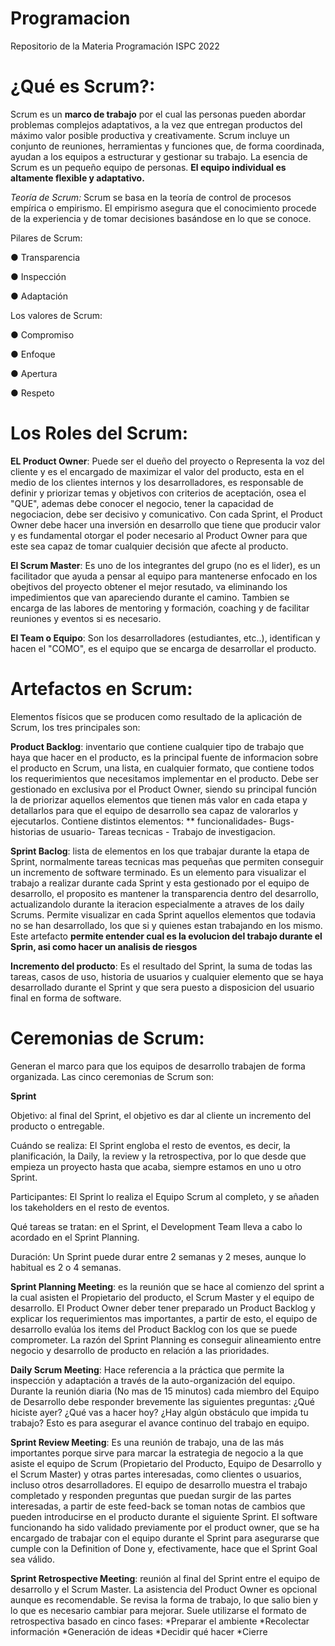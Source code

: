 # Programacion
Repositorio de la Materia Programación ISPC 2022

# ¿Qué es Scrum?:
  
  Scrum es un **marco de trabajo** por el cual las personas pueden abordar problemas complejos adaptativos, a la vez que entregan productos del máximo valor posible productiva y creativamente.
  Scrum incluye un conjunto de reuniones, herramientas y funciones que, de forma coordinada, ayudan a los equipos a estructurar y gestionar su trabajo.
  La esencia de Scrum es un pequeño equipo de personas. **El equipo individual es altamente flexible y adaptativo.**  
  
  *Teoría de Scrum:* Scrum se basa en la teoría de control de procesos empírica o empirismo. El empirismo asegura que el conocimiento procede de la experiencia y de tomar decisiones basándose en lo que se conoce.
  
  Pilares de Scrum:
  
  ● Transparencia
  
  ● Inspección
  
  ● Adaptación
  
  Los valores de Scrum:
  
  ● Compromiso
  
  ● Enfoque
  
  ● Apertura
  
  ● Respeto
  

# Los Roles del Scrum:
  
  **EL Product Owner**: Puede ser el dueño del proyecto o Representa la voz del cliente y es el encargado de maximizar el valor del producto, esta en el medio de los clientes internos y los desarrolladores, es responsable de definir y priorizar temas y objetivos con criterios de aceptación, osea el "QUE", ademas debe conocer el negocio, tener la capacidad de negociacion, debe ser decisivo y comunicativo.
  Con cada Sprint, el Product Owner debe hacer una inversión en desarrollo que tiene que producir valor y es fundamental otorgar el poder necesario al Product Owner para que este sea capaz de tomar cualquier decisión que afecte al producto.
    
  **El Scrum Master**: Es uno de los integrantes del grupo (no es el lider), es un facilitador que ayuda a pensar al equipo para mantenerse enfocado en los obejtivos del proyecto obtener el mejor resutado, va eliminando los impedimientos que van apareciendo durante el camino. Tambien se encarga de las labores de mentoring y formación, coaching y de facilitar reuniones y eventos si es necesario.
    
  **El Team o Equipo**: Son los desarrolladores (estudiantes, etc..), identifican y hacen el "COMO", es el equipo que se encarga de desarrollar el producto.


 #   Artefactos en Scrum:
  
 Elementos físicos que se producen como resultado de la aplicación de Scrum, los tres principales son:
 
 **Product Backlog**: inventario que contiene cualquier tipo de trabajo que haya que hacer en el producto, es la principal fuente de informacion sobre el producto en Scrum, una lista, en cualquier formato, que contiene todos los requerimientos que necesitamos implementar en el producto. Debe ser gestionado en exclusiva por el Product Owner, siendo su principal función la de priorizar aquellos elementos que tienen más valor en cada etapa y detallarlos para que el equipo de desarrollo sea capaz de valorarlos y ejecutarlos. 
 Contiene distintos elementos: ** funcionalidades- Bugs- historias de usuario- Tareas tecnicas - Trabajo de investigacion.
 
 **Sprint Baclog**: lista de elementos en los que trabajar durante la etapa de Sprint, normalmente tareas tecnicas mas pequeñas que permiten conseguir un incremento de software terminado. 
 Es un elemento para visualizar el trabajo a realizar durante cada Sprint y esta gestionado por el equipo de desarrollo, el proposito es mantener la transparencia dentro del desarrollo, actualizandolo durante la iteracion especialmente a atraves de los daily Scrums. Permite visualizar en cada Sprint aquellos elementos que todavia no se han desarrollado, los que si y quienes estan trabajando en los mismo.
 Este artefacto **permite entender cual es la evolucion del trabajo durante el Sprin, asi como hacer un analisis de riesgos**
 
 **Incremento del producto**: Es el resultado del Sprint, la suma de todas las tareas, casos de uso, historia de usuarios y cualquier elemento que se haya desarrollado durante el Sprint y que sera puesto a disposicion del usuario final en forma de software.
 


# Ceremonias de Scrum: 

Generan el marco para que los equipos de desarrollo trabajen de forma organizada. 
Las cinco ceremonias de Scrum son:

  **Sprint**
   
Objetivo: al final del Sprint, el objetivo es dar al cliente un incremento del producto o entregable. 

Cuándo se realiza: El Sprint engloba el resto de eventos, es decir, la planificación, la Daily, la review y la retrospectiva, por lo que desde que empieza un proyecto hasta que acaba, siempre estamos en uno u otro Sprint.

Participantes: El Sprint lo realiza el Equipo Scrum al completo, y se añaden los takeholders en el resto de eventos. 

Qué tareas se tratan: en el Sprint, el Development Team lleva a cabo lo acordado en el Sprint Planning.

Duración: Un Sprint puede durar entre 2 semanas y 2 meses, aunque lo habitual es 2 o 4 semanas.



  **Sprint Planning Meeting**: es la reunión que se hace al comienzo del sprint a la cual asisten el Propietario del producto, el Scrum Master y el equipo de desarrollo. El Product Owner deber tener preparado un Product Backlog y explicar los requerimientos mas importantes, a partir de esto, el equipo de desarrollo evalúa los items del Product Backlog con los que se puede comprometer. La razón del Sprint Planning es conseguir alineamiento entre negocio y desarrollo de producto en relación a las prioridades.

  **Daily Scrum Meeting**:  Hace referencia a la práctica que permite la inspección y adaptación a través de la auto-organización del equipo. Durante la reunión diaria (No mas de 15 minutos) cada miembro del Equipo de Desarrollo debe responder brevemente las siguientes preguntas:
     ¿Qué hiciste ayer?
     ¿Qué vas a hacer hoy?
     ¿Hay algún obstáculo que impida tu trabajo?
     Esto es para asegurar el avance continuo del trabajo en equipo. 
    

  **Sprint Review Meeting**: Es una reunión de trabajo, una de las más importantes porque sirve para marcar   la estrategia de negocio a la que asiste el equipo de Scrum (Propietario del Producto, Equipo de
   Desarrollo y el Scrum Master) y otras partes interesadas, como clientes o usuarios, incluso otros desarrolladores. 
   El equipo de desarrollo muestra el trabajo completado y responden preguntas que puedan surgir de las partes interesadas, a partir de este feed-back se toman notas de cambios que pueden introducirse en el producto durante el siguiente Sprint. El software funcionando ha sido validado previamente por el product owner, que se ha encargado de trabajar con el equipo durante el Sprint para asegurarse que cumple con la Definition of Done y, efectivamente, hace que el Sprint Goal sea válido.

  **Sprint Retrospective Meeting**: reunión al final del Sprint entre el equipo de desarrollo y el Scrum Master.
     La asistencia del Product Owner es opcional aunque es recomendable. Se revisa la forma de trabajo, lo que salio bien y lo que es necesario cambiar para mejorar.
     Suele utilizarse el formato de retrospectiva basado en cinco fases:
     *Preparar el ambiente
     *Recolectar información
     *Generación de ideas
     *Decidir qué hacer
     *Cierre


  
  

 
 
 
 

